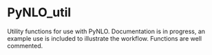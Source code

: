 # PyNLO_util
Utility functions for use with PyNLO. Documentation is in progress, an example use is included to illustrate the workflow. Functions are well commented.

